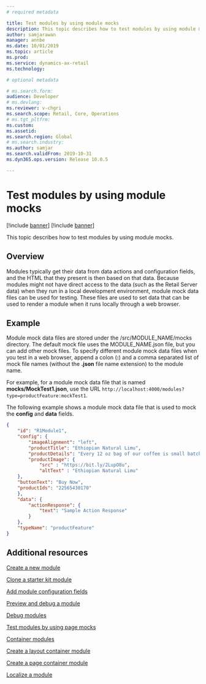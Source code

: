 ```yaml
---
# required metadata

title: Test modules by using module mocks
description: This topic describes how to test modules by using module mocks. 
author: samjarawan
manager: annbe
ms.date: 10/01/2019
ms.topic: article
ms.prod: 
ms.service: dynamics-ax-retail
ms.technology: 

# optional metadata

# ms.search.form: 
audience: Developer
# ms.devlang: 
ms.reviewer: v-chgri
ms.search.scope: Retail, Core, Operations
# ms.tgt_pltfrm: 
ms.custom: 
ms.assetid: 
ms.search.region: Global
# ms.search.industry: 
ms.author: samjar
ms.search.validFrom: 2019-10-31
ms.dyn365.ops.version: Release 10.0.5

---
```

# Test modules by using module mocks

[!include [banner](../includes/preview-banner.md)]
[!include [banner](../includes/banner.md)]

This topic describes how to test modules by using module mocks.

## Overview

Modules typically get their data from data actions and configuration fields, and the HTML that they present is then based on that data. Because modules might not have direct access to the data (such as the Retail Server data) when they run in a local development environment, module mock data files can be used for testing. These files are used to set data that can be used to render a module when it runs locally through a web browser.

## Example

Module mock data files are stored under the /src/MODULE\_NAME/mocks directory. The default mock file uses the MODULE\_NAME.json file, but you can add other mock files. To specify different module mock data files when you test in a web browser, append a colon (**:**) and a comma separated list of mock file names (without the **.json** file name extension) to the module name.

For example, for a module mock data file that is named **mocks/MockTest1.json**, use the URL `http://localhost:4000/modules?type=productFeature:mockTest1`.

The following example shows a module mock data file that is used to mock the **config** and **data** fields.

```json
{
    "id": "R1Module1",
    "config": {
        "imageAlignment": "left",
        "productTitle": "Ethiopian Natural Limu",
        "productDetails": "Every 12 oz bag of our coffee is small batch roasted per order to guarantee freshness. Available in a light or medium-dark roast.",
        "productImage": {
            "src" : "https://bit.ly/2LupO8u",
            "altText" : "Ethiopian Natural Limu"
    },
    "buttonText": "Buy Now",
    "productIds": "22565430170"
    },
    "data": {
        "actionResponse": {
            "text": "Sample Action Response"
        }
    },
    "typeName": "productFeature"
}
```
## Additional resources

[Create a new module](create-new-module.md)

[Clone a starter kit module](clone-starter-module.md)

[Add module configuration fields](add-module-config-fields.md)

[Preview and debug a module](test-module.md)

[Debug modules](debug-modules.md)

[Test modules by using page mocks](test-page-mock.md)

[Container modules](container-modules.md)

[Create a layout container module](create-layout-container.md)

[Create a page container module](create-page-containers.md)

[Localize a module](localize-module.md)
